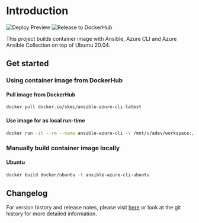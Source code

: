 # Introduction

![Deploy Preview](https://github.com/mskarabot/ansible-azure-cli/actions/workflows/deploy-to-dockerhub.yml/badge.svg)
![Release to DockerHub](https://github.com/mskarabot/ansible-azure-cli/actions/workflows/release-to-dockerhub.yml/badge.svg)

This project builds container image with Ansible, Azure CLI and Azure Ansible Collection on top of Ubuntu 20.04.

## Get started

### Using container image from DockerHub

#### Pull image from DockerHub

```bash
docker pull docker.io/skmi/ansible-azure-cli:latest
```

#### Use image for as local run-time

```bash
docker run -it --rm --name ansible-azure-cli -v /mnt/c/adev/workspace:/workspace -w="/workspace/" docker.io/skmi/ansible-azure-cli:latest
```

### Manually build container image locally

#### Ubuntu

```bash
docker build docker/ubuntu -t ansible-azure-cli-ubuntu
```

## Changelog

For version history and release notes, please visit [here](CHANGELOG.md) or look at the git history for more detailed information.
